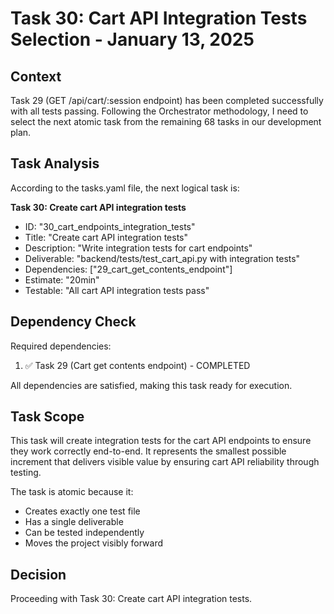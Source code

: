 # Task 30: Cart API Integration Tests Selection - January 13, 2025

## Context
Task 29 (GET /api/cart/:session endpoint) has been completed successfully with all tests passing. Following the Orchestrator methodology, I need to select the next atomic task from the remaining 68 tasks in our development plan.

## Task Analysis
According to the tasks.yaml file, the next logical task is:

**Task 30: Create cart API integration tests**
- ID: "30_cart_endpoints_integration_tests"
- Title: "Create cart API integration tests"
- Description: "Write integration tests for cart endpoints"
- Deliverable: "backend/tests/test_cart_api.py with integration tests"
- Dependencies: ["29_cart_get_contents_endpoint"]
- Estimate: "20min"
- Testable: "All cart API integration tests pass"

## Dependency Check
Required dependencies:
1. ✅ Task 29 (Cart get contents endpoint) - COMPLETED

All dependencies are satisfied, making this task ready for execution.

## Task Scope
This task will create integration tests for the cart API endpoints to ensure they work correctly end-to-end. It represents the smallest possible increment that delivers visible value by ensuring cart API reliability through testing.

The task is atomic because it:
- Creates exactly one test file
- Has a single deliverable
- Can be tested independently
- Moves the project visibly forward

## Decision
Proceeding with Task 30: Create cart API integration tests.